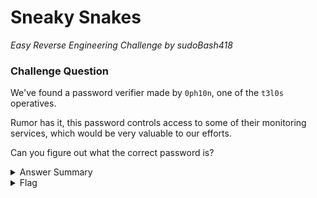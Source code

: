 # Sneaky Snakes

<i>Easy Reverse Engineering Challenge by sudoBash418</i>

### Challenge Question

We've found a password verifier made by `0ph10n`, one of the `t3l0s` operatives.  

Rumor has it, this password controls access to some of their monitoring services, which would be very valuable to our efforts.

Can you figure out what the correct password is?

<details> 
  <summary>Answer Summary</summary>
  &emsp;Need writeup
</details>

<details> 
  <summary>Flag</summary>
  &emsp;<b>clubeh{t3l0s_m4k35_th3_m05t_s3cur3_p455w0rd5_51e48e0e}</b>
</details>

